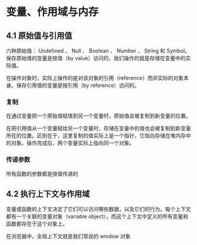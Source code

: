 # 变量、作用域与内存

## 4.1 原始值与引用值

六种原始值： Undefined 、 Null 、 Boolean 、 Number 、 String 和 Symbol。保存原始值的变量是按值（by value）访问的，我们操作的就是存储在变量中的实际值。

在操作对象时，实际上操作的是对该对象的引用（reference）而非实际的对象本身。保存引用值的变量是按引用（by reference）访问的。

### 复制

在通过变量把一个原始值赋值到另一个变量时，原始值会被复制到新变量的位置。

在把引用值从一个变量赋给另一个变量时，存储在变量中的值也会被复制到新变量所在的位置。区别在于，这里复制的值实际上是一个指针，它指向存储在堆内存中的对象。操作完成后，两个变量实际上指向同一个对象。

### 传递参数

所有函数的参数都是按值传递的

## 4.2 执行上下文与作用域

变量或函数的上下文决定了它们可以访问哪些数据，以及它们的行为。每个上下文都有一个关联的变量对象（variable object），而这个上下文中定义的所有变量和函数都存在于这个对象上。

在浏览器中，全局上下文就是我们常说的 window 对象

























